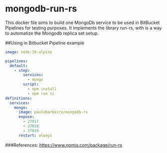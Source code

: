 # mongodb-run-rs

This docker file aims to build one MongoDb service to be used in BitBucket Pipelines for testing purposes.
It implements the library run-rs, with is a way to automatize the Mongodb replica set setup.

##Using in Bitbucket Pipeline example
```yaml
image: node:10-alpine

pipelines:
  default:
    - step:
        services:
          - mongo
        script:
          - npm install
          - npm run ci
definitions:
  services:
    mongo:
      image: paulobarbeiro/mongodb-rs
      expose:
        - 27017
        - 27018
        - 27019
      restart: always
```

###References:
https://www.npmjs.com/package/run-rs
